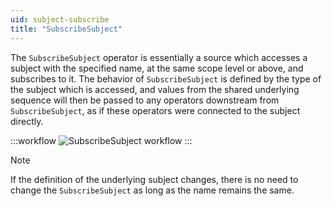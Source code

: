 ```yaml
---
uid: subject-subscribe
title: "SubscribeSubject"
---
```


The `SubscribeSubject` operator is essentially a source which accesses a subject with the specified name, at the same scope level or above, and subscribes to it. The behavior of `SubscribeSubject` is defined by the type of the subject which is accessed, and values from the shared underlying sequence will then be passed to any operators downstream from `SubscribeSubject`, as if these operators were connected to the subject directly.

:::workflow
![SubscribeSubject workflow](~/workflows/language-subject-subscribe.bonsai)
:::

> [!Note]
> If the definition of the underlying subject changes, there is no need to change the `SubscribeSubject` as long as the name remains the same.